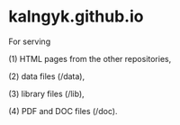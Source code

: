 # kalngyk.github.io

For serving 

(1) HTML pages from the other repositories, 

(2) data files (/data), 

(3) library files (/lib), 

(4) PDF and DOC files (/doc). 
